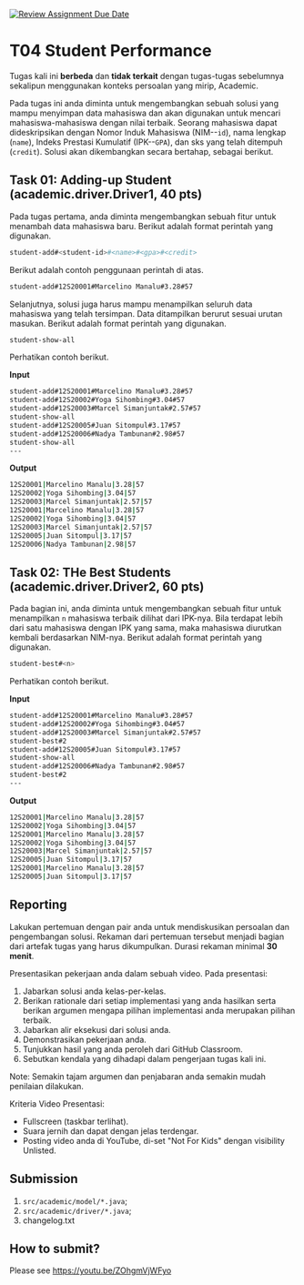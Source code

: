 [![Review Assignment Due Date](https://classroom.github.com/assets/deadline-readme-button-24ddc0f5d75046c5622901739e7c5dd533143b0c8e959d652212380cedb1ea36.svg)](https://classroom.github.com/a/pJj1eoOP)
# T04 Student Performance

Tugas kali ini **berbeda** dan **tidak terkait** dengan tugas-tugas sebelumnya sekalipun menggunakan konteks persoalan yang mirip, Academic.

Pada tugas ini anda diminta untuk mengembangkan sebuah solusi yang mampu menyimpan data mahasiswa dan akan digunakan untuk mencari mahasiswa-mahasiswa dengan nilai terbaik. Seorang mahasiswa dapat dideskripsikan dengan Nomor Induk Mahasiswa (NIM--```id```), nama lengkap (```name```), Indeks Prestasi Kumulatif (IPK--```GPA```), dan sks yang telah ditempuh (```credit```). Solusi akan dikembangkan secara bertahap, sebagai berikut.

## Task 01: Adding-up Student (academic.driver.Driver1, 40 pts)

Pada tugas pertama, anda diminta mengembangkan sebuah fitur untuk menambah data mahasiswa baru. Berikut adalah format perintah yang digunakan.

```bash
student-add#<student-id>#<name>#<gpa>#<credit>
```

Berikut adalah contoh penggunaan perintah di atas.

```bash
student-add#12S20001#Marcelino Manalu#3.28#57
```

Selanjutnya, solusi juga harus mampu menampilkan seluruh data mahasiswa yang telah tersimpan. Data ditampilkan berurut sesuai urutan masukan. Berikut adalah format perintah yang digunakan.

```bash
student-show-all
```

Perhatikan contoh berikut.

**Input**

```bash
student-add#12S20001#Marcelino Manalu#3.28#57
student-add#12S20002#Yoga Sihombing#3.04#57
student-add#12S20003#Marcel Simanjuntak#2.57#57
student-show-all
student-add#12S20005#Juan Sitompul#3.17#57
student-add#12S20006#Nadya Tambunan#2.98#57
student-show-all
---

```

**Output**

```bash
12S20001|Marcelino Manalu|3.28|57
12S20002|Yoga Sihombing|3.04|57
12S20003|Marcel Simanjuntak|2.57|57
12S20001|Marcelino Manalu|3.28|57
12S20002|Yoga Sihombing|3.04|57
12S20003|Marcel Simanjuntak|2.57|57
12S20005|Juan Sitompul|3.17|57
12S20006|Nadya Tambunan|2.98|57

```

## Task 02: THe Best Students (academic.driver.Driver2, 60 pts)

Pada bagian ini, anda diminta untuk mengembangkan sebuah fitur untuk menampilkan ```n``` mahasiswa terbaik dilihat dari IPK-nya. Bila terdapat lebih dari satu mahasiswa dengan IPK yang sama, maka mahasiswa diurutkan kembali berdasarkan NIM-nya. Berikut adalah format perintah yang digunakan.

```bash
student-best#<n>
```

Perhatikan contoh berikut.

**Input**

```bash
student-add#12S20001#Marcelino Manalu#3.28#57
student-add#12S20002#Yoga Sihombing#3.04#57
student-add#12S20003#Marcel Simanjuntak#2.57#57
student-best#2
student-add#12S20005#Juan Sitompul#3.17#57
student-show-all
student-add#12S20006#Nadya Tambunan#2.98#57
student-best#2
---

```

**Output**

```bash
12S20001|Marcelino Manalu|3.28|57
12S20002|Yoga Sihombing|3.04|57
12S20001|Marcelino Manalu|3.28|57
12S20002|Yoga Sihombing|3.04|57
12S20003|Marcel Simanjuntak|2.57|57
12S20005|Juan Sitompul|3.17|57
12S20001|Marcelino Manalu|3.28|57
12S20005|Juan Sitompul|3.17|57

```

## Reporting
Lakukan pertemuan dengan pair anda untuk mendiskusikan persoalan dan pengembangan solusi. Rekaman dari pertemuan tersebut menjadi bagian dari artefak tugas yang harus dikumpulkan. Durasi rekaman minimal **30 menit**.

Presentasikan pekerjaan anda dalam sebuah video. Pada presentasi:
1. Jabarkan solusi anda kelas-per-kelas.
2. Berikan rationale dari setiap implementasi yang anda hasilkan serta berikan argumen mengapa pilihan implementasi anda merupakan pilihan terbaik.
3. Jabarkan alir eksekusi dari solusi anda.
4. Demonstrasikan pekerjaan anda.
5. Tunjukkan hasil yang anda peroleh dari GitHub Classroom.
6. Sebutkan kendala yang dihadapi dalam pengerjaan tugas kali ini.

Note: Semakin tajam argumen dan penjabaran anda semakin mudah penilaian dilakukan.

Kriteria Video Presentasi:
+ Fullscreen (taskbar terlihat).
+ Suara jernih dan dapat dengan jelas terdengar.
+ Posting video anda di YouTube, di-set "Not For Kids" dengan visibility Unlisted.

## Submission
1. ```src/academic/model/*.java```;
2. ```src/academic/driver/*.java```;
3. changelog.txt

## How to submit?
Please see https://youtu.be/ZOhgmVjWFyo
